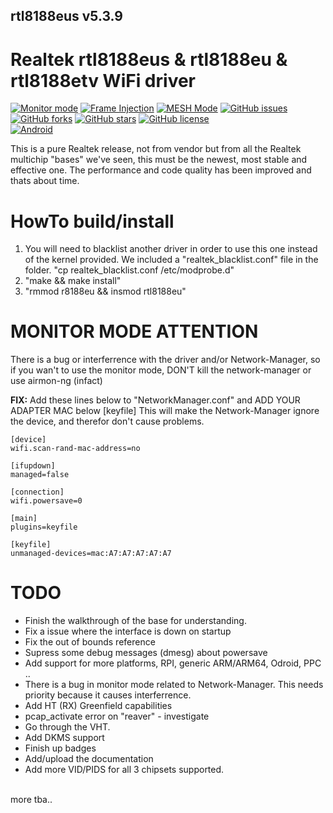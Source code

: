 ## rtl8188eus v5.3.9

# Realtek rtl8188eus &amp; rtl8188eu &amp; rtl8188etv WiFi driver

[![Monitor mode](https://img.shields.io/badge/monitor%20mode-working-brightgreen.svg)](#)
[![Frame Injection](https://img.shields.io/badge/frame%20injection-working-brightgreen.svg)](#)
[![MESH Mode](https://img.shields.io/badge/MESH%20mode-supported-green.svg)](#)
[![GitHub issues](https://img.shields.io/github/issues/kimocoder/rtl8188eus.svg)](https://github.com/kimocoder/rtl8188eus/issues)
[![GitHub forks](https://img.shields.io/github/forks/kimocoder/rtl8188eus.svg)](https://github.com/kimocoder/rtl8188eus/network)
[![GitHub stars](https://img.shields.io/github/stars/kimocoder/rtl8188eus.svg)](https://github.com/kimocoder/rtl8188eus/stargazers)
[![GitHub license](https://img.shields.io/github/license/kimocoder/rtl8812au.svg)](https://github.com/kimocoder/rtl8188eus/blob/master/LICENSE)<br>
[![Android](https://img.shields.io/badge/Android%20(8)-supported-green.svg)](#)

This is a pure Realtek release, not from vendor but from all the Realtek multichip "bases"
we've seen, this must be the newest, most stable and effective one.
The performance and code quality has been improved and thats about time.

# HowTo build/install
1. You will need to blacklist another driver in order to use this one instead of the kernel provided.
   We included a "realtek_blacklist.conf" file in the folder. "cp realtek_blacklist.conf /etc/modprobe.d"
3. "make && make install"<br>
4. "rmmod r8188eu && insmod rtl8188eu"

# MONITOR MODE ATTENTION
There is a bug or interferrence with the driver and/or Network-Manager,
so if you wan't to use the monitor mode, DON'T kill the network-manager or use airmon-ng (infact)

<b>FIX:</b>
Add these lines below to "NetworkManager.conf" and ADD YOUR ADAPTER MAC below [keyfile]
This will make the Network-Manager ignore the device, and therefor don't cause problems.
```
[device]
wifi.scan-rand-mac-address=no

[ifupdown]
managed=false

[connection]
wifi.powersave=0

[main]
plugins=keyfile

[keyfile]
unmanaged-devices=mac:A7:A7:A7:A7:A7
```

# TODO
* Finish the walkthrough of the base for understanding.
* Fix a issue where the interface is down on startup
* Fix the out of bounds reference
* Supress some debug messages (dmesg) about powersave
* Add support for more platforms,
  RPI, generic ARM/ARM64, Odroid, PPC ..
* There is a bug in monitor mode related to Network-Manager.
  This needs priority because it causes interferrence.
* Add HT (RX) Greenfield capabilities
* pcap_activate error on "reaver" - investigate
* Go through the VHT.
* Add DKMS support
* Finish up badges
* Add/upload the documentation
* Add more VID/PIDS for all 3 chipsets supported.
<br>
more tba..
